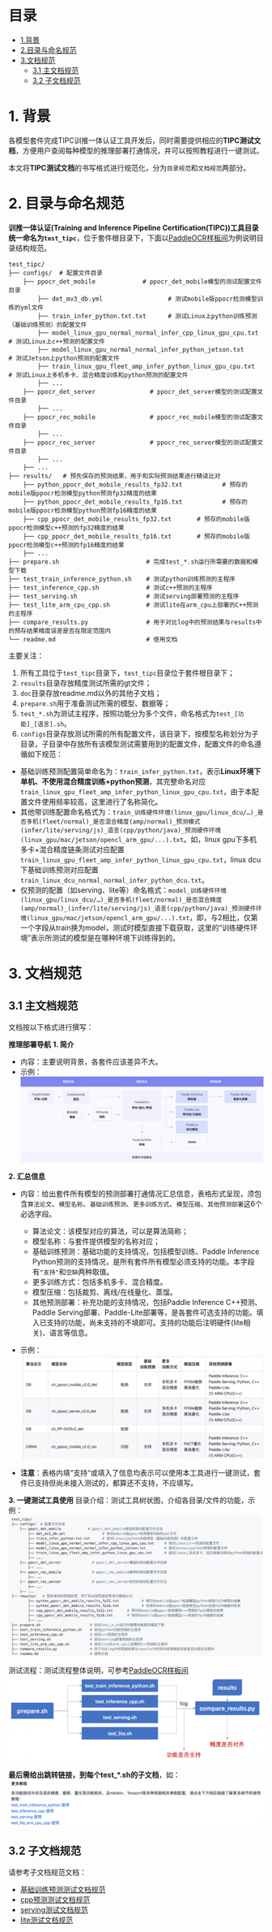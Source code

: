 # 目录
- [1.背景](#背景)
- [2.目录与命名规范](#目录与命名规范)
- [3.文档规范](#文档规范)
	- [3.1 主文档规范](#主文档规范)
	- [3.2 子文档规范](#子文档规范)

<a name="背景"></a>
# 1. 背景
各模型套件完成TIPC训推一体认证工具开发后，同时需要提供相应的**TIPC测试文档**，方便用户查阅每种模型的推理部署打通情况，并可以按照教程进行一键测试。

本文将**TIPC测试文档**的书写格式进行规范化，分为`目录规范`和`文档规范`两部分。

<a name="目录与命名规范"></a>
# 2. 目录与命名规范
**训推一体认证(Training and Inference Pipeline Certification(TIPC))工具目录统一命名为`test_tipc`**，位于套件根目录下，下面以[PaddleOCR样板间](https://github.com/PaddlePaddle/PaddleOCR/tree/dygraph/test_tipc)为例说明目录结构规范。
```
test_tipc/
├── configs/  # 配置文件目录
    ├── ppocr_det_mobile             # ppocr_det_mobile模型的测试配置文件目录
        ├── det_mv3_db.yml                  # 测试mobile版ppocr检测模型训练的yml文件
        ├── train_infer_python.txt.txt      # 测试Linux上python训练预测（基础训练预测）的配置文件
        ├── model_linux_gpu_normal_normal_infer_cpp_linux_gpu_cpu.txt     # 测试Linux上c++预测的配置文件
        ├── model_linux_gpu_normal_normal_infer_python_jetson.txt         # 测试Jetson上python预测的配置文件
        ├── train_linux_gpu_fleet_amp_infer_python_linux_gpu_cpu.txt      # 测试Linux上多机多卡、混合精度训练和python预测的配置文件
        ├── ...  
    ├── ppocr_det_server               # ppocr_det_server模型的测试配置文件目录
        ├── ...  
    ├── ppocr_rec_mobile               # ppocr_rec_mobile模型的测试配置文件目录
        ├── ...  
    ├── ppocr_rec_server               # ppocr_rec_server模型的测试配置文件目录
        ├── ...  
    ├── ...  
├── results/   # 预先保存的预测结果，用于和实际预测结果进行精读比对
	├── python_ppocr_det_mobile_results_fp32.txt           # 预存的mobile版ppocr检测模型python预测fp32精度的结果
	├── python_ppocr_det_mobile_results_fp16.txt           # 预存的mobile版ppocr检测模型python预测fp16精度的结果
	├── cpp_ppocr_det_mobile_results_fp32.txt       # 预存的mobile版ppocr检测模型c++预测的fp32精度的结果
	├── cpp_ppocr_det_mobile_results_fp16.txt       # 预存的mobile版ppocr检测模型c++预测的fp16精度的结果
	├── ...
├── prepare.sh                        # 完成test_*.sh运行所需要的数据和模型下载
├── test_train_inference_python.sh    # 测试python训练预测的主程序
├── test_inference_cpp.sh             # 测试c++预测的主程序
├── test_serving.sh                   # 测试serving部署预测的主程序
├── test_lite_arm_cpu_cpp.sh          # 测试lite在arm_cpu上部署的C++预测的主程序
├── compare_results.py                # 用于对比log中的预测结果与results中的预存结果精度误差是否在限定范围内
└── readme.md                         # 使用文档
```
主要关注：
1. 所有工具位于`test_tipc`目录下，`test_tipc`目录位于套件根目录下；
2. `results`目录存放精度测试所需的gt文件；
3. `doc`目录存放readme.md以外的其他子文档；
4. `prepare.sh`用于准备测试所需的模型、数据等；
5. `test_*.sh`为测试主程序，按照功能分为多个文件，命名格式为`test_[功能]_[语言].sh`。
6. `configs`目录存放测试所需的所有配置文件，该目录下，按模型名称划分为子目录，子目录中存放所有该模型测试需要用到的配置文件，配置文件的命名遵循如下规范：
	
- 基础训练预测配置简单命名为：`train_infer_python.txt`，表示**Linux环境下单机、不使用混合精度训练+python预测**，其完整命名对应`train_linux_gpu_fleet_amp_infer_python_linux_gpu_cpu.txt`，由于本配置文件使用频率较高，这里进行了名称简化。
- 其他带训练配置命名格式为：`train_训练硬件环境(linux_gpu/linux_dcu/…)_是否多机(fleet/normal)_是否混合精度(amp/normal)_预测模式(infer/lite/serving/js)_语言(cpp/python/java)_预测硬件环境(linux_gpu/mac/jetson/opencl_arm_gpu/...).txt`。如，linux gpu下多机多卡+混合精度链条测试对应配置 `train_linux_gpu_fleet_amp_infer_python_linux_gpu_cpu.txt`，linux dcu下基础训练预测对应配置 `train_linux_dcu_normal_normal_infer_python_dcu.txt`。
- 仅预测的配置（如serving、lite等）命名格式：`model_训练硬件环境(linux_gpu/linux_dcu/…)_是否多机(fleet/normal)_是否混合精度(amp/normal)_(infer/lite/serving/js)_语言(cpp/python/java)_预测硬件环境(linux_gpu/mac/jetson/opencl_arm_gpu/...).txt`，即，与2相比，仅第一个字段从train换为model，测试时模型直接下载获取，这里的“训练硬件环境”表示所测试的模型是在哪种环境下训练得到的。


<a name="文档规范"></a>
# 3. 文档规范
<a name="主文档规范"></a>
## 3.1 主文档规范
文档按以下格式进行撰写：

**推理部署导航**
**1. 简介**

- 内容：主要说明背景，各套件应该差异不大。
- 示例：![](images/tipc_guide.png)

**2. 汇总信息**

- 内容：给出套件所有模型的预测部署打通情况汇总信息，表格形式呈现，须包含`算法论文`、`模型名称`、`基础训练预测`、`更多训练方式`、`模型压缩`、`其他预测部署`这6个必选字段。
	- 算法论文：该模型对应的算法，可以是算法简称；
	- 模型名称：与套件提供模型的名称对应；
	- 基础训练预测：基础功能的支持情况，包括模型训练、Paddle Inference Python预测的支持情况，是所有套件所有模型必须支持的功能。本字段有`"支持"`和`空缺`两种取值。
	- 更多训练方式：包括多机多卡、混合精度。
	- 模型压缩：包括裁剪、离线/在线量化、蒸馏。
	- 其他预测部署：补充功能的支持情况，包括Paddle Inference C++预测、Paddle Serving部署、Paddle-Lite部署等，是各套件可选支持的功能。填入已支持的功能，尚未支持的不填即可。支持的功能后注明硬件(lite相关)、语言等信息。

- 示例：![](images/tipc_table.png)
- **注意**：表格内填“支持“或填入了信息均表示可以使用本工具进行一键测试，套件已支持但尚未接入测试的，都算还不支持，不应填写。

**3. 一键测试工具使用**
目录介绍：测试工具树状图，介绍各目录/文件的功能，示例：
![图片](images/tipc_dir_tree.png)

测试流程：测试流程整体说明，可参考[PaddleOCR样板间](https://github.com/PaddlePaddle/PaddleOCR/tree/dygraph/test_tipc#%E6%B5%8B%E8%AF%95%E6%B5%81%E7%A8%8B)
![图片](images/tipc_test_pipeline.png)

**最后需给出跳转链接，到每个test_*.sh的子文档**，如：
![图片](images/tipc_more_tutorial.png)

<a name="子文档规范"></a>
## 3.2 子文档规范
请参考子文档规范文档：  
- [基础训练预测测试文档规范]()
- [cpp预测测试文档规范]()
- [serving测试文档规范]()
- [lite测试文档规范]()
